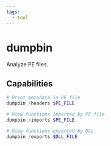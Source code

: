```yaml
---
tags:
  - tool
---
```

# dumpbin

Analyze PE files.

## Capabilities

```powershell
# Print metadata in PE file
dumpbin /headers $PE_FILE

# View functions imported by PE file
dumpbin /imports $PE_FILE

# View functions exported by DLL
dumpbin /exports $DLL_FILE
```
